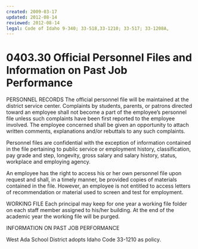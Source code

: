 ```yaml
---
created: 2009-03-17
updated: 2012-08-14
reviewed: 2012-08-14
legal: Code of Idaho 9-340; 33-518,33-1210; 33-517; 33-1208A,
---
```


# 0403.30 Official Personnel Files and Information on Past Job Performance

PERSONNEL RECORDS
The official personnel file will be maintained at the district service center. Complaints by students, parents, or
patrons directed toward an employee shall not become a part of the employee’s personnel file unless such
complaints have been first reported to the employee involved. The employee concerned shall be given an
opportunity to attach written comments, explanations and/or rebuttals to any such complaints.

Personnel files are confidential with the exception of information contained in the file pertaining to public service or
employment history, classification, pay grade and step, longevity, gross salary and salary history, status, workplace
and employing agency.

An employee has the right to access his or her own personnel file upon request and shall, in a timely manner, be
provided copies of materials contained in the file. However, an employee is not entitled to access letters of
recommendation or material used to screen and test for employment.

WORKING FILE
Each principal may keep for one year a working file folder on each staff member assigned to his/her building. At the
end of the academic year the working file will be purged.

INFORMATION ON PAST JOB PERFORMANCE

West Ada School District adopts Idaho Code 33-1210 as policy.

